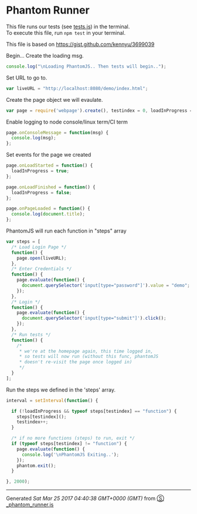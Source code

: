 # Phantom Runner

This file runs our tests (see [tests.js](https://github.com/sc0ttj/Project/blob/master/src/test/js/tests.js])) in the terminal.   
To execute this file, run `npm test` in your terminal.    

This file is based on https://gist.github.com/kennyu/3699039

Begin... Create the loading msg.
```js
console.log("\nLoading PhantomJS.. Then tests will begin..");

```
Set URL to go to.
```js
var liveURL = "http://localhost:8080/demo/index.html";

```
Create the page object we will evaulate.
```js
var page = require('webpage').create(), testindex = 0, loadInProgress = false;

```
Enable logging to node console/linux term/CI term
```js
page.onConsoleMessage = function(msg) {
  console.log(msg);
};

```
Set events for the page we created
```js
page.onLoadStarted = function() {
  loadInProgress = true;
};

page.onLoadFinished = function() {
  loadInProgress = false;
};

page.onPageLoaded = function() {
  console.log(document.title);
};

```
PhantomJS will run each function in "steps" array
```js
var steps = [
  /* Load Login Page */
  function() {
    page.open(liveURL);
  },
  /* Enter Credentials */
  function() {
    page.evaluate(function() {
      document.querySelector('input[type="password"]').value = "demo";
    });
  }, 
  /* Login */
  function() {
    page.evaluate(function() {
      document.querySelector('input[type="submit"]').click();
    });
  },
  /* Run tests */
  function() {
    /*
     * we're at the homepage again, this time logged in,
     * so tests will now run (without this func, phantomJS 
     * doesn't re-visit the page once logged in)
     */
  }
];

```
Run the steps we defined in the 'steps' array.
```js
interval = setInterval(function() {

  if (!loadInProgress && typeof steps[testindex] == "function") {
    steps[testindex]();
    testindex++;
  }

  /* if no more functions (steps) to run, exit */
  if (typeof steps[testindex] != "function") {
    page.evaluate(function() { 
      console.log('\nPhantomJS Exiting..');
    });
    phantom.exit();
  }

}, 2000);

```
------------------------
Generated _Sat Mar 25 2017 04:40:38 GMT+0000 (GMT)_ from [&#x24C8; _phantom_runner.js](_phantom_runner.js "View in source")

